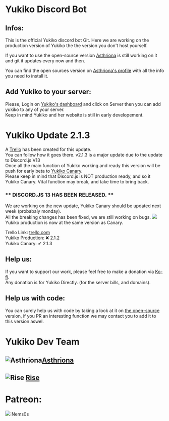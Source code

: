 # Yukiko Discord Bot
## Infos:
This is the official Yukiko discord bot Git.
Here we are working on the production version of Yukiko the the version you don't host yourself.

If you want to  use the open-source version [Asthriona](https://github.com/Asthriona) is still working on it and git it updates every now and then.

You can find the open sources version on [Asthriona's profile](https://github.com/Asthriona/Yukiko) with all the info you need to install it.  

## Add Yukiko to your server:
Please, Login on [Yukiko's dashboard](https://yukiko.app/) and click on Server then you can add yukiko to any of your server.  
Keep in mind Yukiko and her website is still in early developement.

# Yukiko Update 2.1.3
A [Trello](https://trello.com/b/QZjVc68E) has been created for this update.  
You can follow how it goes there. 
v2.1.3 is a major update due to the update to Discord.js V13  
Once all the main function of Yukiko working and ready this version will be push for early beta to [Yukiko Canary](https://Yukiko.app/release).  
Please keep in mind that Discord.js is NOT production ready, and so it Yukiko Canary. Vital function may break, and take time to bring back. 

### ** DISCORD.JS 13 HAS BEEN RELEASED. **  
We are working on the new update, Yukiko Canary should be updated next week (probabaly monday).  
All the breaking changes has been fixed, we are still working on bugs.
![](https://cdn.asthriona.com/i/2021/08/DiscordDevelopment_08082021-024453PM)  
Yukiko production is now at the same version as Canary.

  
Trello Link: [trello.com](https://trello.com/b/QZjVc68E)  
Yukiko Production: ❌ 2.1.2  
Yukiko Canary: ✔ 2.1.3
  
## Help us:
If you want to support our work, please feel free to make a donation via [Ko-fi](https://ko-fi.com/asthriona).  
Any donation is for Yukiko Directly. (for the server bills, and domains).  

## Help us with code: 
You can surely help us with code by taking a look at it on [the open-source](https://github.com/Asthriona/Yukiko) version, if you PR an interesting function we may contact you to add it to this version aswel.

# Yukiko Dev Team
## ![Asthriona](https://cdn.yukiko.app/web/GitHub/asthriona_32x32.png)[Asthriona](https://github.com/Asthriona)  
## ![Rise](https://cdn.yukiko.app/web/GitHub/rise_32x32.png) [Rise](https://github.com/Heazher)

# Patreon:
![](https://asthriona.s3.fr-par.scw.cloud/ShareX/2021/03/SSeUEIvR_400x400_2_.jpg) Nems0s
